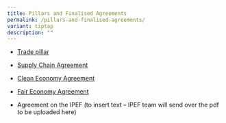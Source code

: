 ```yaml
---
title: Pillars and Finalised Agreements
permalink: /pillars-and-finalised-agreements/
variant: tiptap
description: ""
---
```

<ul>
<li>
<p><a href="https://www.ipef.gov.sg/trade-pillar/" rel="noopener noreferrer nofollow" target="_blank">Trade pillar</a>
</p>
</li>
<li>
<p><a href="https://www.ipef.gov.sg/supply-chain-agreement/" rel="noopener noreferrer nofollow" target="_blank">Supply Chain Agreement</a>
</p>
</li>
<li>
<p><a href="https://www.ipef.gov.sg/clean-economy-agreement/" rel="noopener noreferrer nofollow" target="_blank">Clean Economy Agreement</a>
</p>
</li>
<li>
<p><a href="https://www.ipef.gov.sg/fair-economy-agreement/" rel="noopener noreferrer nofollow" target="_blank">Fair Economy Agreement</a>
</p>
</li>
<li>
<p>Agreement on the IPEF (to insert text – IPEF team will send over the pdf
to be uploaded here)</p>
</li>
</ul>
<p></p>